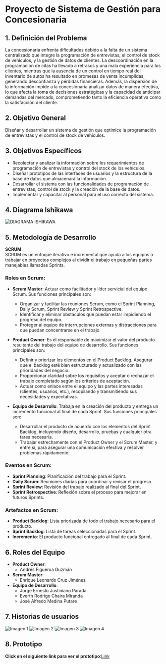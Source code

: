 # Proyecto de Sistema de Gestión para Concesionaria

## 1. Definición del Problema

La concesionaria enfrenta dificultades debido a la falta de un sistema centralizado que integre la programación de entrevistas, el control de stock de vehículos, y la gestión de datos de clientes. La descoordinación en la programación de citas ha llevado a retrasos y una mala experiencia para los clientes, mientras que la ausencia de un control en tiempo real del inventario de autos ha resultado en promesas de venta incumplidas, generando desconfianza y pérdidas financieras. Además, la dispersión de la información impide a la concesionaria analizar datos de manera efectiva, lo que afecta la toma de decisiones estratégicas y la capacidad de anticipar demandas del mercado, comprometiendo tanto la eficiencia operativa como la satisfacción del cliente.

## 2. Objetivo General

Diseñar y desarrollar un sistema de gestión que optimice la programación de entrevistas y el control de stock de vehículos.

## 3. Objetivos Específicos

- Recolectar y analizar la información sobre los requerimientos de programación de entrevistas y control del stock de los vehículos.
- Diseñar prototipos de las interfaces de usuarios y la estructura de la base de datos que almacenará la información.
- Desarrollar el sistema con las funcionalidades de programación de entrevistas, control de stock y la creación de la base de datos.
- Implementar y capacitar al personal para el uso correcto del sistema.
## 4. Diagrama Ishikawa
![DIAGRAMA ISHIKAWA](https://live.staticflickr.com/65535/53925695681_7dbc502528_o.png)

## 5. Metodología de Desarrollo

**SCRUM**  
SCRUM es un enfoque iterativo e incremental que ayuda a los equipos a trabajar en proyectos complejos al dividir el trabajo en pequeñas partes manejables llamadas Sprints.

### Roles en Scrum:
- **Scrum Master**: Actuar como facilitador y líder servicial del equipo Scrum. Sus funciones principales son:
  - Organizar y facilitar las reuniones Scrum, como el Sprint Planning, Daily Scrum, Sprint Review y Sprint Retrospective.
  - Identificar y eliminar obstáculos que puedan estar impidiendo el progreso del equipo.
  - Proteger al equipo de interrupciones externas y distracciones para que puedan concentrarse en el trabajo.

- **Product Owner**: Es el responsable de maximizar el valor del producto resultante del trabajo del equipo de desarrollo. Sus funciones principales son:
  - Definir y priorizar los elementos en el Product Backlog. Asegurar que el backlog esté bien estructurado y actualizado con las prioridades del negocio.
  - Proporcionar claridad sobre los requisitos y aceptar o rechazar el trabajo completado según los criterios de aceptación.
  - Actuar como enlace entre el equipo y las partes interesadas (clientes, usuarios, etc.), recopilando y transmitiendo sus necesidades y expectativas.

- **Equipo de Desarrollo**: Trabaja en la creación del producto y entrega un incremento funcional al final de cada Sprint. Sus funciones principales son:
  - Desarrollar el producto de acuerdo con los elementos del Sprint Backlog, incluyendo diseño, desarrollo, pruebas y cualquier otra tarea necesaria.
  - Trabajar estrechamente con el Product Owner y el Scrum Master, y entre sí, para asegurar una comunicación efectiva y resolver problemas rápidamente.

### Eventos en Scrum:
- **Sprint Planning**: Planificación del trabajo para el Sprint.
- **Daily Scrum**: Reuniones diarias para coordinar y revisar el progreso.
- **Sprint Review**: Revisión del trabajo realizado al final del Sprint.
- **Sprint Retrospective**: Reflexión sobre el proceso para mejorar en futuros Sprints.

### Artefactos en Scrum:
- **Product Backlog**: Lista priorizada de todo el trabajo necesario para el producto.
- **Sprint Backlog**: Lista de tareas seleccionadas para el Sprint.
- **Incremento**: El producto funcional entregado al final de cada Sprint.

## 6. Roles del Equipo

- **Product Owner**:  
  - Andrés Figueroa Guzmán
- **Scrum Master**:  
  - Enrique Leonardo Cruz Jiménez
- **Equipo de Desarrollo**:  
  - Jorge Ernesto Justiniano Parada  
  - Everth Rodrigo Chaira Miranda  
  - José Alfredo Medina Putare
  
## 7. Historias de usuarios
![Imagen 1](https://live.staticflickr.com/65535/53924807472_5ae5964e89_o.png)
![Imagen 2](https://live.staticflickr.com/65535/53926154520_8b58217a00_o.png)
![Imagen 3](https://live.staticflickr.com/65535/53925949963_c9f5397622_o.png)
![Imagen 4](https://live.staticflickr.com/65535/53926154515_b9c40d3a08_o.png)

## 8. Prototipo

**Click en el siguiente link para ver el prototipo**:[Link](https://afgdev.wixsite.com/chirimotors)
